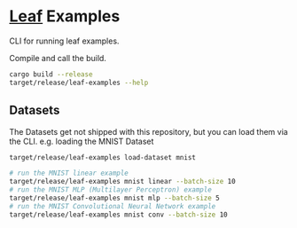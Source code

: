 # [Leaf](https://github.com/autumnai/leaf) Examples

CLI for running leaf examples.

Compile and call the build.
```bash
cargo build --release
target/release/leaf-examples --help

```

## Datasets

The Datasets get not shipped with this repository, but you can load them via the
CLI. e.g. loading the MNIST Dataset

```bash
target/release/leaf-examples load-dataset mnist

# run the MNIST linear example
target/release/leaf-examples mnist linear --batch-size 10
# run the MNIST MLP (Multilayer Perceptron) example
target/release/leaf-examples mnist mlp --batch-size 5
# run the MNIST Convolutional Neural Network example
target/release/leaf-examples mnist conv --batch-size 10 
```
